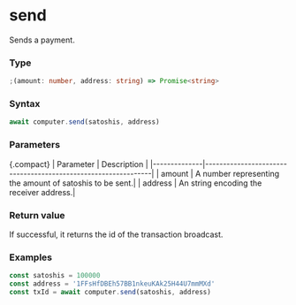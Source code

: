 # send

Sends a payment.

### Type

```ts
;(amount: number, address: string) => Promise<string>
```

### Syntax

```js
await computer.send(satoshis, address)
```

### Parameters

{.compact}
| Parameter | Description |
|--------------|---------------------------------------------------------------|
| amount | A number representing the amount of satoshis to be sent.|
| address | An string encoding the receiver address.|

### Return value

If successful, it returns the id of the transaction broadcast.

### Examples

```ts
const satoshis = 100000
const address = '1FFsHfDBEh57BB1nkeuKAk25H44U7mmMXd'
const txId = await computer.send(satoshis, address)
```

